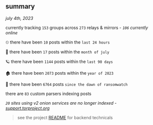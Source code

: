 
## summary
_july 4th, 2023_

currently tracking `153` groups across `273` relays & mirrors - _`106` currently online_

⏲ there have been `10` posts within the `last 24 hours`

🦈 there have been `17` posts within the `month of july`

🪐 there have been `1144` posts within the `last 90 days`

🏚 there have been `2073` posts within the `year of 2023`

🦕 there have been `6764` posts `since the dawn of ransomwatch`

there are `83` custom parsers indexing posts

_`20` sites using v2 onion services are no longer indexed - [support.torproject.org](https://support.torproject.org/onionservices/v2-deprecation/)_

> see the project [README](https://github.com/joshhighet/ransomwatch#ransomwatch--) for backend technicals
